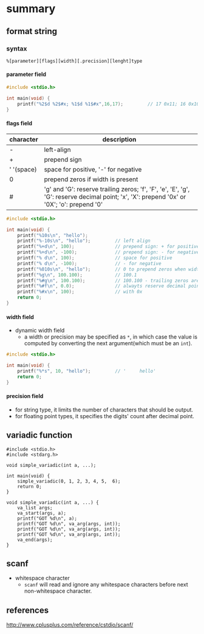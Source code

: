 # summary

## format string
### syntax
```
%[parameter][flags][width][.precision][lenght]type
```
#### parameter field
```c
#include <stdio.h>

int main(void) {
    printf("%2$d %2$#x; %1$d %1$#x",16,17);         // 17 0x11; 16 0x10
}
```

#### flags field
|character|description|
|-|-|
|-|left-align|
|+|prepend sign|
|' '(space)|space for positive, '-' for negative|
|0|prepend zeros if width is present|
|#|'g' and 'G': reserve trailing zeros; 'f', 'F', 'e', 'E', 'g', 'G': reserve decimal point; 'x', 'X': prepend '0x' or '0X'; 'o': prepend '0'|

```c
#include <stdio.h>

int main(void) {
	printf("%10s\n", "hello");
	printf("%-10s\n", "hello");			// left align
	printf("%+d\n", 100);				// prepend sign: + for positive
	printf("%+d\n", -100);				// prepend sign: - for negative
	printf("% d\n", 100);				// space for positive
	printf("% d\n", -100);				// - for negative
	printf("%010s\n", "hello");			// 0 to prepend zeros when width is specified
	printf("%g\n", 100.100);			// 100.1
	printf("%#g\n", 100.100);			// 100.100 - trailing zeros are reserved
	printf("%#f\n", 0.0);				// alwayts reserve decimal point
	printf("%#x\n", 100);				// with 0x
	return 0;
}
```

#### width field
* dynamic width field
	* a width or precision may be specified as `*`, in which case the value is computed by converting the next argument(which must be an `int`).
```c
#include <stdio.h>

int main(void) {
	printf("%*s", 10, "hello");         // '     hello'
	return 0;
}
```

#### precision field
* for string type, it limits the number of characters that should be output.
* for floating point types, it specifies the digits' count after decimal point.

## variadic function
```
#include <stdio.h>
#include <stdarg.h>

void simple_variadic(int a, ...);

int main(void) {
	simple_variadic(0, 1, 2, 3, 4, 5,  6);
	return 0;
}

void simple_variadic(int a, ...) {
	va_list args;						
	va_start(args, a);
	printf("GOT %d\n", a);
	printf("GOT %d\n", va_arg(args, int));
	printf("GOT %d\n", va_arg(args, int));
	printf("GOT %d\n", va_arg(args, int));
	va_end(args);
}
```

## scanf
* whitespace character
	* `scanf` will read and ignore any whitespace characters before next non-whitespace character.


## references
http://www.cplusplus.com/reference/cstdio/scanf/
